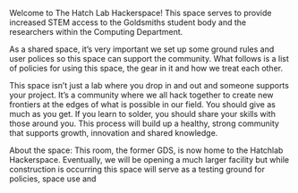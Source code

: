 
Welcome to The Hatch Lab Hackerspace! 
This space serves to provide increased STEM access to the Goldsmiths student body and the researchers within the Computing  Department. 

As a shared space, it’s very important we set up some ground rules and user polices so this space can support the community. What follows is a list of policies for using this space, the gear in it and how we treat each other. 

This space isn’t just a lab where you drop in and out and someone supports your project. It’s a community where we all hack together to create new frontiers at the edges of what is possible in our field. You should give as much as you get. If you learn to solder, you should share your skills with those around you. This process will build up a healthy, strong community that supports growth, innovation and shared knowledge. 

About the space: 
This room, the former GDS, is now home to the Hatchlab Hackerspace. Eventually, we will be opening a much larger facility but while construction is occurring this space will serve as a testing ground for policies, space use and  
